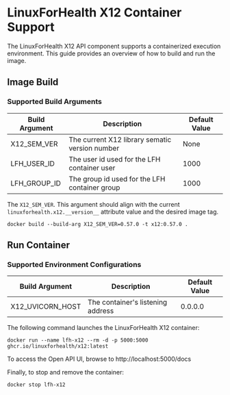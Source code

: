 # LinuxForHealth X12 Container Support

The LinuxForHealth X12 API component supports a containerized execution environment. This guide provides an overview of
how to build and run the image.

## Image Build

### Supported Build Arguments


| Build Argument | Description                                    | Default Value |
|----------------|------------------------------------------------|---------------|
| X12_SEM_VER    | The current X12 library sematic version number | None          |
| LFH_USER_ID    | The user id used for the LFH container user    | 1000          |
| LFH_GROUP_ID   | The group id used for the LFH container group  | 1000          |

The `X12_SEM_VER`. This argument should align with the current `linuxforhealth.x12.__version__` attribute value and the
desired image tag.

```shell
docker build --build-arg X12_SEM_VER=0.57.0 -t x12:0.57.0 .
```

## Run Container

### Supported Environment Configurations

| Build Argument   | Description                       | Default Value |
|------------------|-----------------------------------|---------------|
| X12_UVICORN_HOST | The container's listening address | 0.0.0.0       |


The following command launches the LinuxForHealth X12 container:
```shell
docker run --name lfh-x12 --rm -d -p 5000:5000 ghcr.io/linuxforhealth/x12:latest
```

To access the Open API UI, browse to http://localhost:5000/docs

Finally, to stop and remove the container:
```shell
docker stop lfh-x12
```
